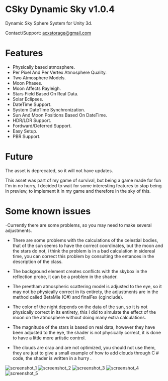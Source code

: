 # CSky Dynamic Sky v1.0.4

Dynamic Sky Sphere System for Unity 3d.

Contact/Support: acxstorage@gmail.com

# Features
- Physically based atmosphere.
- Per Pixel And Per Vertex Atmosphere Quality.
- Two Atmosphere Models.
- Moon Phases.
- Moon Affects Rayleigh.
- Stars Field Based On Real Data.
- Solar Eclipses.
- DateTime Support.
- System DateTime Synchronization.
- Sun And Moon Positions Based On DateTime.
- HDR/LDR Support.
- Fordward/Deferred Support.
- Easy Setup.
- PBR Support.

# Future

The asset is deprecated, so it will not have updates.

This asset was part of my game of survival, but being a game made for fun I'm in no hurry, I decided to wait for some interesting features to stop being in preview, to implement it in my game and therefore in the sky of this.

# Some known issues

-Currently there are some problems, so you may need to make several adjustments.

- There are some problems with the calculations of the celestial bodies, that of the sun seems to have the correct coordinates, but the moon and the stars do not, i think the problem is in a bad calculation in sidereal time, you can correct this problem by consulting the entances in the description of the class.

- The background element creates conflicts with the skybox in the reflection probe, it can be a problem in the shader.

- The preetham atmospheric scattering model  is adjusted to the eye, so it may not be physically correct in its entirety, the adjustments are in the method called BetaMie (C#) and finalFex (cginclude).

- The color of the night depends on the data of the sun, so it is not physically correct in its entirety, this I did to simulate the effect of the moon on the atmosphere without doing many extra calculations.

- The magnitude of the stars is based on real data, however they have been adjusted to the eye, the shader is not physically correct, it is done to have a little more artistic control.


- The clouds are crap and are not optimized, you should not use them, they are just to give a small example of how to add clouds through C # code, the shader is written in a hurry
.


![screenshot_1](https://user-images.githubusercontent.com/32694412/31422103-e4df2f26-ae08-11e7-8a21-32fba3bd3e97.png)
![screenshot_2](https://user-images.githubusercontent.com/32694412/31422104-e509a8c8-ae08-11e7-9456-ce0c32c784c5.png)
![screenshot_3](https://user-images.githubusercontent.com/32694412/31422106-e531d618-ae08-11e7-910a-b0e655d9bab9.png)
![screenshot_4](https://user-images.githubusercontent.com/32694412/31422108-e55b21da-ae08-11e7-8a5e-bfe4531d8359.png)
![screenshot_5](https://user-images.githubusercontent.com/32694412/31422109-e5880c18-ae08-11e7-8c8e-c5a5cf04f1df.png)


